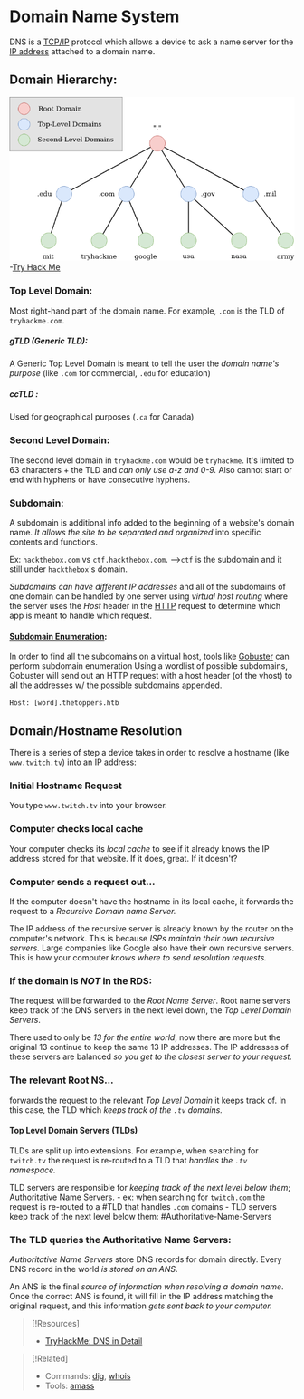 
# Domain Name System
DNS is a [TCP/IP](/networking/protocols/TCP.md) protocol which allows a device to ask a name server for the [IP address](/networking/OSI/IP-addresses.md) attached to a domain name.
## Domain Hierarchy:
![](/networking/networking-pics/DNS-1.png)
-[Try Hack Me](https://tryhackme.com/room/dnsindetail)
### Top Level Domain:
Most right-hand part of the domain name. For example, `.com` is the TLD of `tryhackme.com`.
##### gTLD (Generic TLD):
A Generic Top Level Domain is meant to tell the user the *domain name's purpose* (like `.com` for commercial, `.edu` for education)
##### ccTLD :
Used for geographical purposes (`.ca` for Canada)
### Second Level Domain:
The second level domain in `tryhackme.com` would be `tryhackme`. It's limited to 63 characters + the TLD and *can only use a-z and 0-9.* Also cannot start or end with hyphens or have consecutive hyphens.
### Subdomain:
A subdomain is additional info added to the beginning of a website's domain name. *It allows the site to be separated and organized* into specific contents and functions.

Ex: `hackthebox.com` vs `ctf.hackthebox.com`. -->`ctf` is the subdomain and it still under `hackthebox`'s domain.

*Subdomains can have different IP addresses* and all of the subdomains of one domain can be handled by one server using *virtual host routing* where the server uses the *Host* header in the [HTTP](/networking/protocols/HTTP.md) request to determine which app is meant to handle which request.
#### [Subdomain Enumeration](nested-repos/PNPT-study-guide/PEH/recon/hunting-subdomains.md):
In order to find all the subdomains on a virtual host, tools like [Gobuster](cybersecurity/tools/scanning-enumeration/dir-and-subdomain/gobuster.md) can perform subdomain enumeration Using a wordlist of possible subdomains, Gobuster will send out an HTTP request with a host header (of the vhost) to all the addresses w/ the possible subdomains appended.
```
Host: [word].thetoppers.htb
```
## Domain/Hostname Resolution
There is a series of step a device takes in order to resolve a hostname (like `www.twitch.tv`) into an IP address:
### Initial Hostname Request
You type `www.twitch.tv` into your browser.
### Computer checks local cache
Your computer checks its *local cache* to see if it already knows the IP address stored for that website. If it does, great. If it doesn't?
### Computer sends a request out...
If the computer doesn't have the hostname in its local cache, it forwards the request to a *Recursive Domain name Server.*

The IP address of the recursive server is already known by the router on the computer's network. This is because *ISPs maintain their own recursive servers.* Large companies like Google also have their own recursive servers. This is how your computer *knows where to send resolution requests.*
### If the domain is *NOT* in the RDS:
The request will be forwarded to the *Root Name Server*. Root name servers keep track of the DNS servers in the next level down, the *Top Level Domain Servers*.

There used to only be *13 for the entire world*, now there are more but the original 13 continue to keep the same 13 IP addresses. The IP addresses of these servers are balanced *so you get to the closest server to your request.*
### The relevant Root NS...
forwards the request to the relevant *Top Level Domain* it keeps track of. In this case, the TLD which *keeps track of the `.tv` domains.*
#### Top Level Domain Servers (TLDs)
TLDs are split up into extensions. For example, when searching for `twitch.tv` the request is re-routed to a TLD that *handles the `.tv` namespace.*

TLD servers are responsible for *keeping track of the next level below them*; Authoritative Name Servers.
	- ex: when searching for `twitch.com` the request is re-routed to a #TLD that handles `.com` domains
	- TLD servers keep track of the next level below them: #Authoritative-Name-Servers
### The TLD queries the Authoritative Name Servers:
*Authoritative Name Servers* store DNS records for domain directly. Every DNS record in the world *is stored on an ANS*.

An ANS is the final *source of information when resolving a domain name*. Once the correct ANS is found, it will fill in the IP address matching the original request, and this information *gets sent back to your computer.*

> [!Resources]
> - [TryHackMe: DNS in Detail](https://tryhackme.com/room/dnsindetail)

> [!Related]
> - Commands: [dig](/CLI-tools/dig.md), [whois](/CLI-tools/whois.md)
> - Tools: [amass](cybersecurity/tools/scanning-enumeration/dir-and-subdomain/amass.md)
